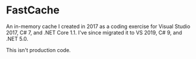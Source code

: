# FastCache

An in-memory cache I created in 2017 as a coding exercise for Visual Studio 2017, C# 7, and .NET Core 1.1. I've since migrated it to VS 2019, C# 9, and .NET 5.0.

This isn't production code.
